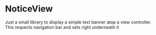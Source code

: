 # NoticeView

Just a small library to display a simple text banner atop a view controller. This respects navigation bar and sets right underneath it
